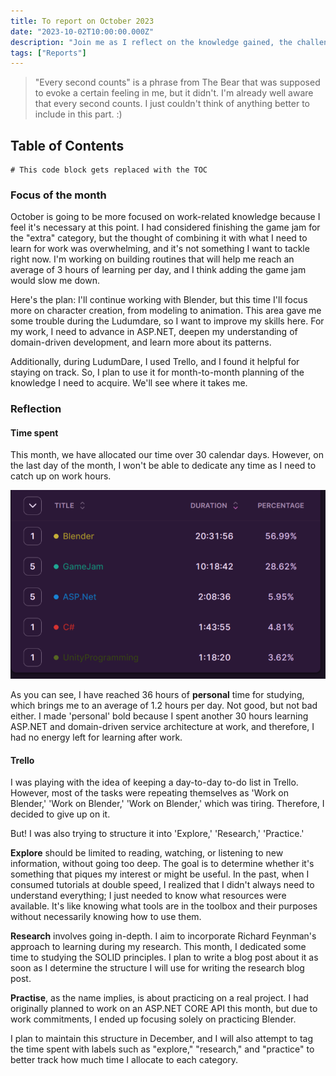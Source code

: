 ```yaml
---
title: To report on October 2023
date: "2023-10-02T10:00:00.000Z"
description: "Join me as I reflect on the knowledge gained, the challenges conquered, and the hours dedicated to learning various subjects during the month of October 2023"
tags: ["Reports"]
---
```


> "Every second counts" is a phrase from The Bear that was supposed to evoke a certain feeling in me, but it didn't. I'm already well aware that every second counts. I just couldn't think of anything better to include in this part. :)

## Table of Contents

```toc
# This code block gets replaced with the TOC
```

### Focus of the month

October is going to be more focused on work-related knowledge because I feel it's necessary at this point. I had considered finishing the game jam for the "extra" category, but the thought of combining it with what I need to learn for work was overwhelming, and it's not something I want to tackle right now. I'm working on building routines that will help me reach an average of 3 hours of learning per day, and I think adding the game jam would slow me down.

Here's the plan: I'll continue working with Blender, but this time I'll focus more on character creation, from modeling to animation. This area gave me some trouble during the Ludumdare, so I want to improve my skills here. For my work, I need to advance in ASP.NET, deepen my understanding of domain-driven development, and learn more about its patterns.

Additionally, during LudumDare, I used Trello, and I found it helpful for staying on track. So, I plan to use it for month-to-month planning of the knowledge I need to acquire. We'll see where it takes me.

### Reflection

#### Time spent

This month, we have allocated our time over 30 calendar days. However, on the last day of the month, I won't be able to dedicate any time as I need to catch up on work hours.

![timespent](./timespent.png "Time spent") 

As you can see, I have reached 36 hours of **personal** time for studying, which brings me to an average of 1.2 hours per day. Not good, but not bad either. I made 'personal' bold because I spent another 30 hours learning ASP.NET and domain-driven service architecture at work, and therefore, I had no energy left for learning after work.

#### Trello

I was playing with the idea of keeping a day-to-day to-do list in Trello. However, most of the tasks were repeating themselves as 'Work on Blender,' 'Work on Blender,' 'Work on Blender,' which was tiring. Therefore, I decided to give up on it.

But! I was also trying to structure it into 'Explore,' 'Research,' 'Practice.'

**Explore** should be limited to reading, watching, or listening to new information, without going too deep. The goal is to determine whether it's something that piques my interest or might be useful. In the past, when I consumed tutorials at double speed, I realized that I didn't always need to understand everything; I just needed to know what resources were available. It's like knowing what tools are in the toolbox and their purposes without necessarily knowing how to use them.

**Research** involves going in-depth. I aim to incorporate Richard Feynman's approach to learning during my research. This month, I dedicated some time to studying the SOLID principles. I plan to write a blog post about it as soon as I determine the structure I will use for writing the research blog post.

**Practise**, as the name implies, is about practicing on a real project. I had originally planned to work on an ASP.NET CORE API this month, but due to work commitments, I ended up focusing solely on practicing Blender.

I plan to maintain this structure in December, and I will also attempt to tag the time spent with labels such as "explore," "research," and "practice" to better track how much time I allocate to each category.